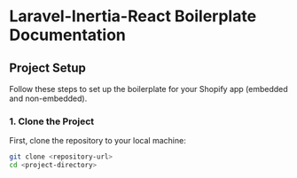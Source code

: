 # Laravel-Inertia-React Boilerplate Documentation

## Project Setup

Follow these steps to set up the boilerplate for your Shopify app (embedded and non-embedded).

### 1. Clone the Project

First, clone the repository to your local machine:

```bash
git clone <repository-url>
cd <project-directory>
